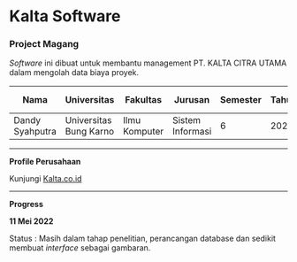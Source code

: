 # Kalta Software 
### Project Magang

*Software* ini dibuat untuk membantu management PT. KALTA CITRA UTAMA dalam mengolah data biaya proyek. 


| Nama | Universitas | Fakultas | Jurusan | Semester | Tahun | Periode Magang |
| ---- | --- | -------- | ------- | -------- | ----- | --- |
| Dandy Syahputra | Universitas Bung Karno | Ilmu Komputer | Sistem Informasi | 6 | 2022 | April 2022 - |
---

**Profile Perusahaan**

Kunjungi <a href="https://kalta.co.id/"> Kalta.co.id <a/>

---

**Progress**

**11 Mei 2022**


Status  :   Masih dalam tahap penelitian, perancangan database dan sedikit membuat *interface* sebagai gambaran.

